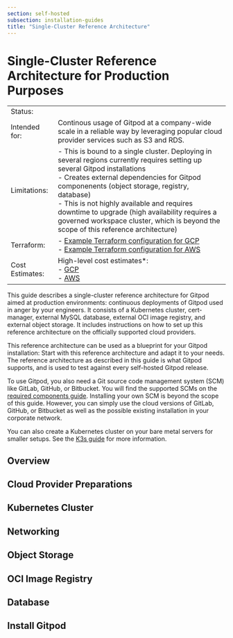 ```yaml
---
section: self-hosted
subsection: installation-guides
title: "Single-Cluster Reference Architecture"
---
```


<script context="module">
  export const prerender = true;
</script>

<script lang="ts">

  import Overview from "./_chunks/overview.md";
  import Preparations from "./_chunks/preparations.md";
  import Cluster from "./_chunks/cluster.md";
  import Networking from "./_chunks/networking.md";
  import Registry from "./_chunks/registry.md";
  import Database from "./_chunks/database.md";
  import Storage from "./_chunks/storage.md";
  import Install from "./_chunks/install.md";
  import BigPill from "$lib/components/big-pill.svelte";
  import Tooltip from "$lib/components/tooltip.svelte";
</script>

# Single-Cluster Reference Architecture for Production Purposes

|                                                                                                                                                                                                                                                                                                                                                                                                                                                                                                        |                                                                                                                                                                                                                                                                                                                                                                                                                             |
| ------------------------------------------------------------------------------------------------------------------------------------------------------------------------------------------------------------------------------------------------------------------------------------------------------------------------------------------------------------------------------------------------------------------------------------------------------------------------------------------------------ | --------------------------------------------------------------------------------------------------------------------------------------------------------------------------------------------------------------------------------------------------------------------------------------------------------------------------------------------------------------------------------------------------------------------------- |
| Status:                                                                                                                                                                                                                                                                                                                                                                                                                                                                                                | <BigPill text="alpha" class="ml-1.5" />                                                                                                                                                                                                                                                                                                                                                                                     |
| Intended for:                                                                                                                                                                                                                                                                                                                                                                                                                                                                                          | Continous usage of Gitpod at a company-wide scale in a reliable way by leveraging popular cloud provider services such as S3 and RDS.                                                                                                                                                                                                                                                                                       |
| Limitations:                                                                                                                                                                                                                                                                                                                                                                                                                                                                                           | - This is bound to a single cluster. Deploying in several regions currently requires setting up several Gitpod installations <br /> - Creates external dependencies for Gitpod componenents (object storage, registry, database) <br /> - This is not highly available and requires downtime to upgrade (high availability requires a governed workspace cluster, which is beyond the scope of this reference architecture) |
| Terraform: <Tooltip title="These terraform configurations enable you to create the architecture described in <br /> this document in an automated way. We use these scripts internally to test new <br />releases against this architecture. They should be seen as examples that you can <br /> use to create your own environment."/>                                                                                                                                                                | - [Example Terraform configuration for GCP](https://github.com/gitpod-io/gitpod/tree/main/install/infra/single-cluster/gcp) <br /> - [Example Terraform configuration for AWS](https://github.com/gitpod-io/gitpod/tree/main/install/infra/single-cluster/aws)                                                                                                                                                              |
| Cost Estimates: <Tooltip title="These cost estimates do not include egress. However, we typically see egress cost to be an <br />additional 15% on top of the estimates here.  These estimates are just examples, <br /> the exact cost will depend on your set-up and usage profile - your cost <em>will</em> deviate.  <br />With  the configuration in these estimates, you are able to run 36 concurrent basic <br />  workspaces - assuming the same density as currently used in Gitpod SaaS."/> | High-level cost estimates\*: <br /> - [GCP](https://cloud.google.com/products/calculator/#id=28549d47-bd6a-4b67-bfe0-9730f32b85fd) <br /> - [AWS](https://calculator.aws/#/estimate?id=8eb04b95955537d65cfa0de6adbc4dc965a5658a)                                                                                                                                                                                            |

This guide describes a single-cluster reference architecture for Gitpod aimed at production environments: continuous deployments of Gitpod used in anger by your engineers. It consists of a Kubernetes cluster, cert-manager, external MySQL database, external OCI image registry, and external object storage. It includes instructions on how to set up this reference architecture on the officially supported cloud providers.

This reference architecture can be used as a blueprint for your Gitpod installation: Start with this reference architecture and adapt it to your needs. The reference architecture as described in this guide is what Gitpod supports, and is used to test against every self-hosted Gitpod release.

To use Gitpod, you also need a Git source code management system (SCM) like GitLab, GitHub, or Bitbucket. You will find the supported SCMs on the [required components guide](../required-components). Installing your own SCM is beyond the scope of this guide. However, you can simply use the cloud versions of GitLab, GitHub, or Bitbucket as well as the possible existing installation in your corporate network.

You can also create a Kubernetes cluster on your bare metal servers for smaller setups. See the [K3s guide](../cluster-set-up/on-k3s) for more information.

## Overview

<Overview />

## Cloud Provider Preparations

<Preparations />

## Kubernetes Cluster

<Cluster />

## Networking

<Networking />

## Object Storage

<Storage />

## OCI Image Registry

<Registry />

## Database

<Database />

## Install Gitpod

<Install />
